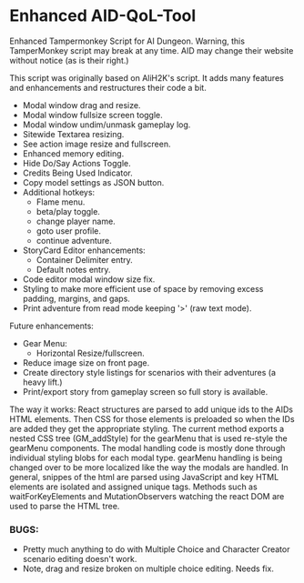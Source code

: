 # Enhanced AID-QoL-Tool

Enhanced Tampermonkey Script for AI Dungeon.
Warning, this TamperMonkey script may break at any time. AID may change their website without notice (as is their right.)

This script was originally based on AliH2K's script. It adds many features and enhancements and restructures their code a bit.

- Modal window drag and resize.
- Modal window fullsize screen toggle.
- Modal window undim/unmask gameplay log.
- Sitewide Textarea resizing.
- See action image resize and fullscreen.
- Enhanced memory editing.
- Hide Do/Say Actions Toggle.
- Credits Being Used Indicator.
- Copy model settings as JSON button.
- Additional hotkeys:
  - Flame menu.
  - beta/play toggle.
  - change player name.
  - goto user profile.
  - continue adventure.
- StoryCard Editor enhancements:
  - Container Delimiter entry.
  - Default notes entry.
- Code editor modal window size fix.
- Styling to make more efficient use of space by removing excess padding, margins, and gaps.
- Print adventure from read mode keeping '>' (raw text mode). 

Future enhancements:
- Gear Menu:
  - Horizontal Resize/fullscreen.
- Reduce image size on front page.
- Create directory style listings for scenarios with their adventures (a heavy lift.)
- Print/export story from gameplay screen so full story is available.

The way it works: React structures are parsed to add unique ids to the AIDs HTML elements. Then CSS for those elements is preloaded so when the IDs are added they get the appropriate styling.
The current method exports a nested CSS tree (GM_addStyle) for the gearMenu that is used re-style the gearMenu components. The modal handling code is mostly done through individual styling blobs for each modal type. gearMenu handling is being changed over to be more localized like the way the modals are handled.
In general, snippes of the html are parsed using JavaScript and key HTML elements are isolated and assigned unique tags. Methods such as waitForKeyElements and MutationObservers watching the react DOM are used to parse the HTML tree.

### BUGS:
- Pretty much anything to do with Multiple Choice and Character Creator scenario editing doesn't work.
- Note, drag and resize broken on multiple choice editing. Needs fix.

